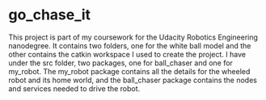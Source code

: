 # go_chase_it

This project is part of my coursework for the Udacity Robotics Engineering nanodegree. It contains two folders, one for the white ball model and the other
contains the catkin workspace I used to create the project. I have under the src folder, two packages, one for ball_chaser and one for my_robot. The
my_robot package contains all the details for the wheeled robot and its home world, and the ball_chaser package contains the nodes and services needed to 
drive the robot. 
